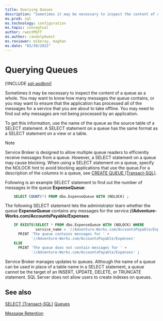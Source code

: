 ```yaml
---
title: Querying Queues
description: "Sometimes it may be necessary to inspect the content of a queue as a whole."
ms.prod: sql
ms.technology: configuration
ms.topic: conceptual
author: rwestMSFT
ms.author: randolphwest
ms.reviewer: mikeray, maghan
ms.date: "03/30/2022"
---
```


# Querying Queues

[!INCLUDE [sql-asdbmi](../../includes/applies-to-version/sql-asdbmi.md)]

Sometimes it may be necessary to inspect the content of a queue as a whole. You may want to know how many messages the queue contains, or you may want to ensure that the application has processed all of the messages for a service that you are about to take offline. You may need to find out why messages are not being processed by an application.

To get this information, use the name of the queue as the source table of a SELECT statement. A SELECT statement on a queue has the same format as a SELECT statement on a view or a table.

> [!NOTE]
> Service Broker is designed to allow multiple queue readers to efficiently receive messages from a queue. However, a SELECT statement on a queue may cause blocking. When using a SELECT statement on a queue, specify the NOLOCK hint to avoid blocking applications that use the queue.For a description of the columns in a queue, see [CREATE QUEUE (Transact-SQL)](../../t-sql/statements/create-queue-transact-sql.md).

Following is an example SELECT statement to find out the number of messages in the queue **ExpenseQueue**:

```sql
    SELECT COUNT(*) FROM dbo.ExpenseQueue WITH (NOLOCK) ;
```

The following SELECT statement lets the administrator learn whether the queue **ExpenseQueue** contains any messages for the service **//Adventure-Works.com/AccountsPayable/Expenses**:

```sql
    IF EXISTS(SELECT * FROM dbo.ExpenseQueue WITH (NOLOCK) WHERE
              service_name = '//Adventure-Works.com/AccountsPayable/Expenses')
      PRINT 'The queue contains messages for ' +
            '//Adventure-Works.com/AccountsPayable/Expenses'
    ELSE
      PRINT 'The queue does not contain messages for ' +
            '//Adventure-Works.com/AccountsPayable/Expenses' ;
```

Service Broker manages updates to queues. Although the name of a queue can be used in place of a table name in a SELECT statement, a queue cannot be the target of an INSERT, UPDATE, DELETE, or TRUNCATE statement. SQL Server does not allow users to create indexes on queues.

## See also

[SELECT (Transact-SQL)](../../t-sql/queries/select-transact-sql.md)
[Queues](queues.md)

[Message Retention](message-retention.md)
